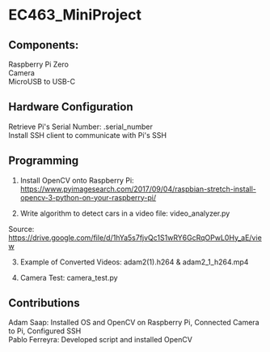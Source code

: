 # EC463_MiniProject

<h2>Components:</h2>

<p>
Raspberry Pi Zero <br />
Camera <br />
MicroUSB to USB-C <br />

<h2>Hardware Configuration</h2>

Retrieve Pi's Serial Number: .serial_number <br />
Install SSH client to communicate with Pi's SSH

<h2>Programming</h2>

1) Install OpenCV onto Raspberry Pi: https://www.pyimagesearch.com/2017/09/04/raspbian-stretch-install-opencv-3-python-on-your-raspberry-pi/

2) Write algorithm to detect cars in a video file: video_analyzer.py

Source: https://drive.google.com/file/d/1hYa5s7fjvQc1S1wRY6GcRqOPwL0Hy_aE/view

3) Example of Converted Videos: adam2(1).h264 & adam2_1_h264.mp4

4) Camera Test: camera_test.py

<h2> Contributions </h2>

Adam Saap: Installed OS and OpenCV on Raspberry Pi, Connected Camera to Pi, Configured SSH <br />
Pablo Ferreyra: Developed script and installed OpenCV
</p>